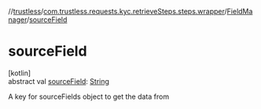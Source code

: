 //[trustless](../../../index.md)/[com.trustless.requests.kyc.retrieveSteps.steps.wrapper](../index.md)/[FieldManager](index.md)/[sourceField](source-field.md)

# sourceField

[kotlin]\
abstract val [sourceField](source-field.md): [String](https://kotlinlang.org/api/latest/jvm/stdlib/kotlin/-string/index.html)

A key for sourceFields object to get the data from
